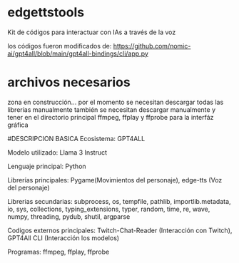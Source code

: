 # edgettstools
Kit de códigos para interactuar con IAs a través de la voz

los códigos fueron modificados de:
https://github.com/nomic-ai/gpt4all/blob/main/gpt4all-bindings/cli/app.py
# archivos necesarios
zona en construcción...
por el momento se necesitan descargar todas las librerías manualmente
también se necesitan descargar manualmente y tener en el directorio principal ffmpeg, ffplay y ffprobe para la interfáz gráfica

#DESCRIPCION BASICA
Ecosistema: GPT4ALL

Modelo utilizado: Llama 3 Instruct

Lenguaje principal: Python

Librerías principales: Pygame(Movimientos del personaje), edge-tts (Voz del personaje)

Librerias secundarias: subprocess, os, tempfile, pathlib, importlib.metadata, io, sys, collections, typing_extensions, typer, random, time, re, wave, numpy, threading, pydub, shutil, argparse

Codigos externos principales: Twitch-Chat-Reader (Interacción con Twitch), GPT4All CLI (Interacción los modelos)

Programas: ffmpeg, ffplay, ffprobe

